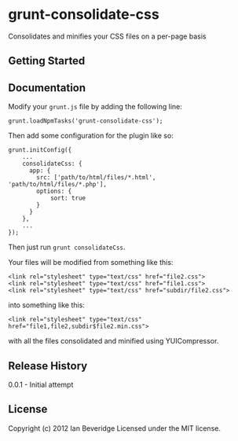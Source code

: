 # grunt-consolidate-css

Consolidates and minifies your CSS files on a per-page basis

## Getting Started

[grunt]: https://github.com/cowboy/grunt
[getting_started]: https://github.com/cowboy/grunt/blob/master/docs/getting_started.md

## Documentation
Modify your `grunt.js` file by adding the following line:

    grunt.loadNpmTasks('grunt-consolidate-css');

Then add some configuration for the plugin like so:

    grunt.initConfig({
        ...
        consolidateCss: {
          app: {
            src: ['path/to/html/files/*.html', 'path/to/html/files/*.php'],
            options: {
                sort: true
            }
          }
        },
        ...
    });

Then just run `grunt consolidateCss`.

Your files will be modified from something like this:

    <link rel="stylesheet" type="text/css" href="file2.css">
    <link rel="stylesheet" type="text/css" href="file1.css">
    <link rel="stylesheet" type="text/css" href="subdir/file2.css">

into something like this:

    <link rel="stylesheet" type="text/css" href="file1,file2,subdir$file2.min.css">

with all the files consolidated and minified using YUICompressor.

## Release History
0.0.1 - Initial attempt

## License
Copyright (c) 2012 Ian Beveridge
Licensed under the MIT license.
